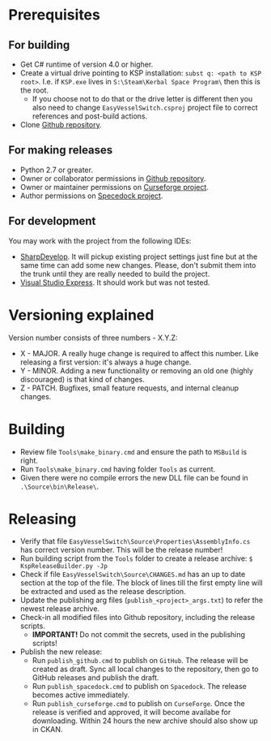 # Prerequisites

## For building

* Get C# runtime of version 4.0 or higher.
* Create a virtual drive pointing to KSP installation: `subst q: <path to KSP root>`.
  I.e. if `KSP.exe` lives in `S:\Steam\Kerbal Space Program\` then this is the root.
  - If you choose not to do that or the drive letter is different then you also need
    to change `EasyVesselSwitch.csproj` project file to correct references and post-build
    actions.
* Clone [Github repository](https://github.com/ihsoft/EasyVesselSwitch).

## For making releases

* Python 2.7 or greater.
* Owner or collaborator permissions in [Github repository](https://github.com/ihsoft/EasyVesselSwitch).
* Owner or maintainer permissions on [Curseforge project](http://kerbal.curseforge.com/projects/easy-vessel-switch-evs).
* Author permissions on [Specedock project](https://spacedock.info/mod/1906/Easy%20Vessel%20Switch).

## For development

You may work with the project from the following IDEs:

* [SharpDevelop](https://en.wikipedia.org/wiki/SharpDevelop).
  It will pickup existing project settings just fine but at the same time can add some new changes.
  Please, don't submit them into the trunk until they are really needed to build the project.
* [Visual Studio Express](https://www.visualstudio.com/en-US/products/visual-studio-express-vs).
  It should work but was not tested.

# Versioning explained

Version number consists of three numbers - X.Y.Z:
* X - MAJOR. A really huge change is required to affect this number. Like releasing a first version:
  it's always a huge change.
* Y - MINOR. Adding a new functionality or removing an old one (highly discouraged) is that kind
  of changes.
* Z - PATCH. Bugfixes, small feature requests, and internal cleanup changes.

# Building

* Review file `Tools\make_binary.cmd` and ensure the path to `MSBuild` is right.
* Run `Tools\make_binary.cmd` having folder `Tools` as current.
* Given there were no compile errors the new DLL file can be found in `.\Source\bin\Release\`.

# Releasing

* Verify that file `EasyVesselSwitch\Source\Properties\AssemblyInfo.cs` has correct version number.
  This will be the release number!
* Run building script from the `Tools` folder to create a release archive: `$ KspReleaseBuilder.py -Jp`
* Check if file `EasyVesselSwitch\Source\CHANGES.md` has an up to date section at the top of the file. The block
  of lines till the first empty line will be extracted and used as the release description.
* Update the publishing arg files (`publish_<project>_args.txt`) to refer the newest release archive.
* Check-in all modified files into Github repository, including the release scripts.
  - **IMPORTANT!** Do not commit the secrets, used in the publishing scripts!
* Publish the new release:
  - Run `publish_github.cmd` to publish on `GitHub`. The release will be created as draft. Sync all local changes to the
    repository, then go to GitHub releases and publish the draft.
  - Run `publish_spacedock.cmd` to publish on `Spacedock`. The release becomes active immediately.
  - Run `publish_curseforge.cmd` to publish on `CurseForge`. Once the release is verified and approved, it will
    become availabe for downloading. Within 24 hours the new archive should also show up in CKAN.

